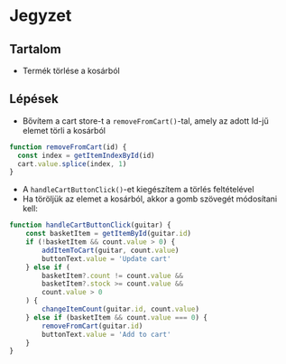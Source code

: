 # Jegyzet

## Tartalom

- Termék törlése a kosárból

## Lépések

- Bővítem a cart store-t a `removeFromCart()`-tal, amely az adott Id-jű elemet törli a kosárból

```js
function removeFromCart(id) {
  const index = getItemIndexById(id)
  cart.value.splice(index, 1)
}
```

- A `handleCartButtonClick()`-et kiegészítem a törlés feltételével
- Ha töröljük az elemet a kosárból, akkor a gomb szövegét módosítani kell:

```js
function handleCartButtonClick(guitar) {
    const basketItem = getItemById(guitar.id)
    if (!basketItem && count.value > 0) {
        addItemToCart(guitar, count.value)
        buttonText.value = 'Update cart'
    } else if (
        basketItem?.count != count.value &&
        basketItem?.stock >= count.value &&
        count.value > 0
    ) {
        changeItemCount(guitar.id, count.value)
    } else if (basketItem && count.value === 0) {
        removeFromCart(guitar.id)
        buttonText.value = 'Add to cart'
    }
}
```
